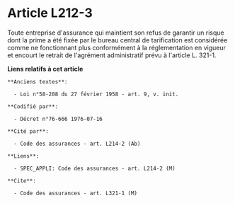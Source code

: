 # Article L212-3

Toute entreprise d'assurance qui maintient son refus de garantir un risque dont la prime a été fixée par le bureau central de
tarification est considérée comme ne fonctionnant plus conformément à la réglementation en vigueur et encourt le retrait de
l'agrément administratif prévu à l'article L. 321-1.

**Liens relatifs à cet article**

	**Anciens textes**:

	  - Loi n°58-208 du 27 février 1958 - art. 9, v. init.

	**Codifié par**:

	  - Décret n°76-666 1976-07-16

	**Cité par**:

	  - Code des assurances - art. L214-2 (Ab)

	**Liens**:

	  - SPEC_APPLI: Code des assurances - art. L214-2 (M)

	**Cite**:

	  - Code des assurances - art. L321-1 (M)
